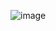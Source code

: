 ![image](https://github.com/VenkataSuryaKamal/Climate-app/assets/129048183/35c5bcd0-03c7-4e0c-8a85-3761fd4f9697)
